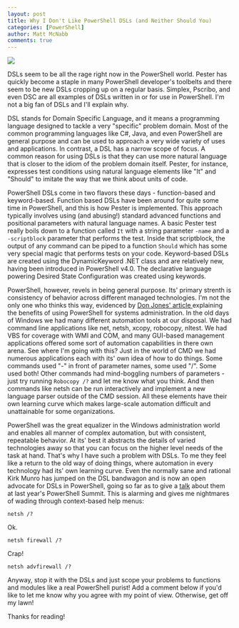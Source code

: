 ```yaml
---
layout: post
title: Why I Don't Like PowerShell DSLs (and Neither Should You)
categories: [PowerShell]
author: Matt McNabb
comments: true
---
```


[DonJones]: https://powershell.org/2016/12/15/the-key-to-understanding-powershell-on-windows-or-linux/
[Pester]: https://github.com/pester/Pester
[Youtube]: https://www.youtube.com/watch?v=sefYvIFbG5M
[Shovel]: /assets/media/Shovel.gif?raw=true

![][Shovel]

DSLs seem to be all the rage right now in the PowerShell world. Pester has quickly become a staple in many PowerShell developer's toolbelts and there seem to be new DSLs cropping up on a regular basis. Simplex, Pscribo, and even DSC are all examples of DSLs written in or for use in PowerShell. I'm not a big fan of DSLs and I'll explain why.

DSL stands for Domain Specific Language, and it means a programming language designed to tackle a very "specific" problem domain. Most of the common programming languages like C#, Java, and even PowerShell are general purpose and can be used to approach a very wide variety of uses and applications. In contrast, a DSL has a narrow scope of focus. A common reason for using DSLs is that they can use more natural language that is closer to the idiom of the problem domain itself. Pester, for instance, expresses test conditions using natural language elements like "It" and "Should" to imitate the way that we think about units of code.

PowerShell DSLs come in two flavors these days - function-based and keyword-based. Function based DSLs have been around for quite some time in PowerShell, and this is how Pester is implemented. This approach typically involves using (and abusing!) standard advanced functions and positional parameters with natural language names. A basic Pester test really boils down to a function called `It` with a string parameter `-name` and a `-scriptblock` parameter that performs the test. Inside that scriptblock, the output of any command can be piped to a function `Should` which has some very special magic that performs tests on your code. Keyword-based DSLs are created using the DynamicKeyword .NET class and are relatively new, having been introduced in PowerShell v4.0. The declarative language powering Desired State Configuration was created using keywords.

PowerShell, however, revels in being general purpose. Its' primary strenth is consistency of behavior across different managed technologies. I'm not the only one who thinks this way, evidenced by [Don Jones' article ][DonJones] explaining the benefits of using PowerShell for systems administration. In the old days of Windows we had many different automation tools at our disposal. We had command line applications like net, netsh, xcopy, robocopy, nltest. We had VBS for coverage with WMI and COM, and many GUI-based management applications offered some sort of automation capabilities in there own arena. See where I'm going with this? Just in the world of CMD we had numerous applications each with its' own idea of how to do things. Some commands used "-" in front of parameter names, some used "/". Some used both! Other commands had mind-boggling numbers of parameters - just try running `Robocopy /?` and let me know what you think. And then commands like netsh can be run interactively and implement a new language parser outside of the CMD session. All these elements have their own learning curve which makes large-scale automation difficult and unattainable for some organizations.

PowerShell was the great equalizer in the Windows administration world and enables all manner of complex automation, but with consistent, repeatable behavior. At its' best it abstracts the details of varied technologies away so that you can focus on the higher level needs of the task at hand. That's why I have such a problem with DSLs. To me they feel like a return to the old way of doing things, where automation in every technology had its' own learning curve. Even the normally sane and rational Kirk Munro has jumped on the DSL bandwagon and is now an open advocate for DSLs in PowerShell, going so far as to give a [talk][Youtube] about them at last year's PowerShell Summit. This is alarming and gives me nightmares of wading through context-based help menus:

```console
netsh /?
```

Ok.

```console
netsh firewall /?
```

Crap!

```console
netsh advfirewall /?
```

Anyway, stop it with the DSLs and just scope your problems to functions and modules like a real PowerShell purist! Add a comment below if you'd like to let me know why you agree with my point of view. Otherwise, get off my lawn!

Thanks for reading!
